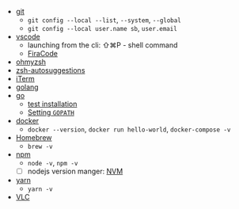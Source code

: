 - [git](https://git-scm.com/)
    - `git config --local --list`, `--system`, `--global`
    - `git config --local user.name sb`, `user.email`
- [vscode](https://code.visualstudio.com/)
    - launching from the cli: ⇧⌘P - shell command
    - [FiraCode](https://github.com/tonsky/FiraCode)
- [ohmyzsh](https://ohmyz.sh/)
- [zsh-autosuggestions](https://github.com/zsh-users/zsh-autosuggestions/blob/master/INSTALL.md)
- [iTerm](https://iterm2.com/)
- [golang](https://golang.org/)
- [go](https://golang.org/dl/)
    - [test installation](https://golang.org/doc/install)
    - [Setting `GOPATH`](https://github.com/golang/go/wiki/SettingGOPATH)
- [docker](https://store.docker.com/editions/community/docker-ce-desktop-mac)
    - `docker --version`, `docker run hello-world`, `docker-compose -v`
- [Homebrew](https://brew.sh/)
    - `brew -v`
- [npm](https://www.npmjs.com/get-npm)
    - `node -v`, `npm -v`
    - [ ] nodejs version manger: [NVM](https://github.com/creationix/nvm)
- [yarn](https://yarnpkg.com/en/docs/install#mac-stable)
    - `yarn -v`
- [VLC](https://www.videolan.org/vlc/)